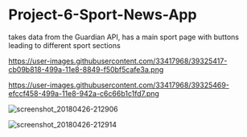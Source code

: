 # Project-6-Sport-News-App
takes data from the Guardian API, has a main sport page with buttons leading to different sport sections

https://user-images.githubusercontent.com/33417968/39325417-cb09b818-499a-11e8-8849-f50bf5cafe3a.png

https://user-images.githubusercontent.com/33417968/39325469-efccf458-499a-11e8-942a-c6c66b1c1fd7.png

![screenshot_20180426-212906](https://user-images.githubusercontent.com/33417968/39325487-fb00b0b2-499a-11e8-8124-4298865b9598.png)

![screenshot_20180426-212914](https://user-images.githubusercontent.com/33417968/39325492-003f0024-499b-11e8-873b-98e6009c1ddd.png)
